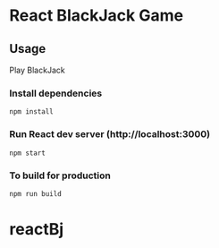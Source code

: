 # React BlackJack Game

## Usage

Play BlackJack

### Install dependencies

```
npm install
```

### Run React dev server (http://localhost:3000)

```
npm start
```

### To build for production

```
npm run build
```
# reactBj
